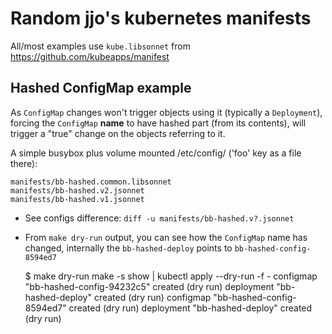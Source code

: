 # Random jjo's kubernetes manifests

All/most examples use `kube.libsonnet` from
https://github.com/kubeapps/manifest


## Hashed ConfigMap example

As `ConfigMap` changes won't trigger objects using
it (typically a `Deployment`), forcing the `ConfigMap`
**name** to have hashed part (from its contents), will trigger
a "true" change on the objects referring to it.

A simple busybox plus volume mounted /etc/config/ ('foo'
key as a file there):

    manifests/bb-hashed.common.libsonnet
    manifests/bb-hashed.v2.jsonnet
    manifests/bb-hashed.v1.jsonnet


* See configs difference: `diff -u manifests/bb-hashed.v?.jsonnet`
* From `make dry-run` output, you can see how the `ConfigMap` name has
  changed, internally the `bb-hashed-deploy` points to
  `bb-hashed-config-8594ed7`

    $ make dry-run
    make -s show | kubectl apply --dry-run -f -
    configmap "bb-hashed-config-94232c5" created (dry run)
    deployment "bb-hashed-deploy" created (dry run)
    configmap "bb-hashed-config-8594ed7" created (dry run)
    deployment "bb-hashed-deploy" created (dry run)
